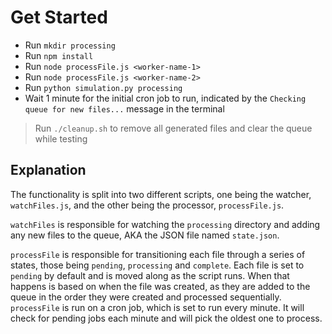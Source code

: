 # Get Started

- Run `mkdir processing`
- Run `npm install`
- Run `node processFile.js <worker-name-1>`
- Run `node processFile.js <worker-name-2>`
- Run `python simulation.py processing`
- Wait 1 minute for the initial cron job to run, indicated by the `Checking queue for new files...` message in the terminal

> Run `./cleanup.sh` to remove all generated files and clear the queue while testing

## Explanation

The functionality is split into two different scripts, one being the watcher, `watchFiles.js`, and the other being the processor, `processFile.js`.

`watchFiles` is responsible for watching the `processing` directory and adding any new files to the queue, AKA the JSON file named `state.json`.

`processFile` is responsible for transitioning each file through a series of states, those being `pending`, `processing` and `complete`. Each file is set to `pending` by default and is moved along as the script runs. When that happens is based on when the file was created, as they are added to the queue in the order they were created and processed sequentially. `processFile` is run on a cron job, which is set to run every minute. It will check for pending jobs each minute and will pick the oldest one to process.
